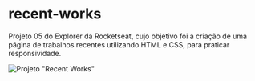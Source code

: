 # recent-works
Projeto 05 do Explorer da Rocketseat, cujo objetivo foi a criação de uma página de trabalhos recentes utilizando HTML e CSS, para praticar responsividade.

![Projeto "Recent Works"](https://github.com/madalena-rocha/recent-works/blob/main/assets/recent-works.png)
